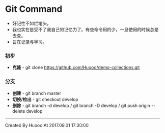 # Git Command
 - 好记性不如烂笔头。
 - 我也实在是受不了我自己的记忆力了。有些命令用的少，一旦使用的时候总是去查。
 - 旨在记录与学习。

### 初步
 - **克隆** - git clone https://github.com/Huooo/demo-collections.git

### 分支
 - **创建** - git branch master
 - **切换/检出** - git checkout develop
 - **删除** - git branch -d develop / git branch -D develop / git push origin --delete develop



---
Created By Huooo At 2017.09.01 17:30:00


